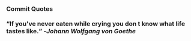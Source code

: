 ### Commit Quotes <br> <br> <q>If you've never eaten while crying you don t know what life tastes like.</q> -<em>Johann Wolfgang von Goethe</em>
